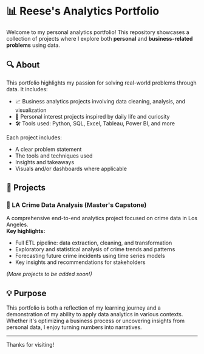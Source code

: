 # 📊 Reese's Analytics Portfolio

Welcome to my personal analytics portfolio! This repository showcases a collection of projects where I explore both **personal** and **business-related problems** using data.

## 🔍 About

This portfolio highlights my passion for solving real-world problems through data. It includes:

- 📈 Business analytics projects involving data cleaning, analysis, and visualization
- 🧠 Personal interest projects inspired by daily life and curiosity
- 🛠 Tools used: Python, SQL, Excel, Tableau, Power BI, and more

Each project includes:
- A clear problem statement
- The tools and techniques used
- Insights and takeaways
- Visuals and/or dashboards where applicable

## 📂 Projects

### 🔹 LA Crime Data Analysis (Master's Capstone)
A comprehensive end-to-end analytics project focused on crime data in Los Angeles.  
**Key highlights:**
- Full ETL pipeline: data extraction, cleaning, and transformation
- Exploratory and statistical analysis of crime trends and patterns
- Forecasting future crime incidents using time series models
- Key insights and recommendations for stakeholders

*(More projects to be added soon!)*

## 💡 Purpose

This portfolio is both a reflection of my learning journey and a demonstration of my ability to apply data analytics in various contexts. Whether it's optimizing a business process or uncovering insights from personal data, I enjoy turning numbers into narratives.

---

Thanks for visiting!
